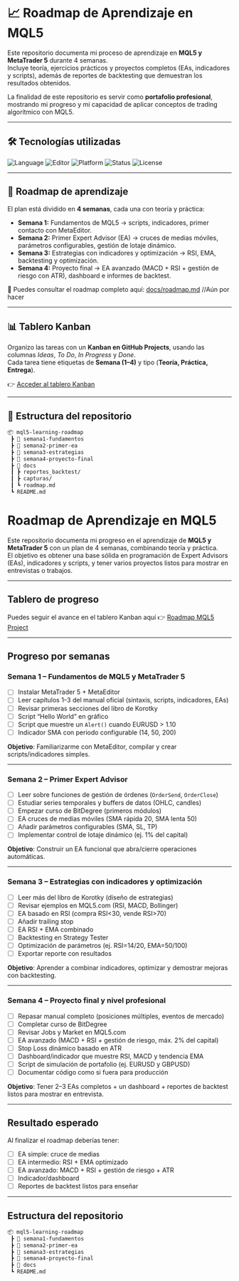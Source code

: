 # 📈 Roadmap de Aprendizaje en MQL5

Este repositorio documenta mi proceso de aprendizaje en **MQL5 y MetaTrader 5** durante 4 semanas.  
Incluye teoría, ejercicios prácticos y proyectos completos (EAs, indicadores y scripts), además de reportes de backtesting que demuestran los resultados obtenidos.  

La finalidad de este repositorio es servir como **portafolio profesional**, mostrando mi progreso y mi capacidad de aplicar conceptos de trading algorítmico con MQL5.

---

## 🛠️ Tecnologías utilizadas
![Language](https://img.shields.io/badge/Language-MQL5-blue)
![Editor](https://img.shields.io/badge/Editor-MetaEditor-orange)
![Platform](https://img.shields.io/badge/Platform-MetaTrader%205-green)
![Status](https://img.shields.io/badge/Status-In%20Progress-yellow)
![License](https://img.shields.io/badge/License-MIT-lightgrey)

---

## 📅 Roadmap de aprendizaje
El plan está dividido en **4 semanas**, cada una con teoría y práctica:

- **Semana 1:** Fundamentos de MQL5 → scripts, indicadores, primer contacto con MetaEditor.  
- **Semana 2:** Primer Expert Advisor (EA) → cruces de medias móviles, parámetros configurables, gestión de lotaje dinámico.  
- **Semana 3:** Estrategias con indicadores y optimización → RSI, EMA, backtesting y optimización.  
- **Semana 4:** Proyecto final → EA avanzado (MACD + RSI + gestión de riesgo con ATR), dashboard e informes de backtest.

📌 Puedes consultar el roadmap completo aquí: [docs/roadmap.md](docs/roadmap.md) //Aún por hacer

---

## 📊 Tablero Kanban
Organizo las tareas con un **Kanban en GitHub Projects**, usando las columnas *Ideas*, *To Do*, *In Progress* y *Done*.  
Cada tarea tiene etiquetas de **Semana (1–4)** y tipo (**Teoría, Práctica, Entrega**).

👉 [Acceder al tablero Kanban](https://github.com/users/firlixkl/projects/2)

---

## 📂 Estructura del repositorio
```bash
📦 mql5-learning-roadmap
 ┣ 📂 semana1-fundamentos
 ┣ 📂 semana2-primer-ea
 ┣ 📂 semana3-estrategias
 ┣ 📂 semana4-proyecto-final
 ┣ 📂 docs
 ┃ ┣ reportes_backtest/
 ┃ ┣ capturas/
 ┃ ┗ roadmap.md
 ┗ README.md
```
















# Roadmap de Aprendizaje en MQL5

Este repositorio documenta mi progreso en el aprendizaje de **MQL5 y MetaTrader 5** con un plan de 4 semanas, combinando teoría y práctica.  
El objetivo es obtener una base sólida en programación de Expert Advisors (EAs), indicadores y scripts, y tener varios proyectos listos para mostrar en entrevistas o trabajos.


---
## Tablero de progreso
Puedes seguir el avance en el tablero Kanban aquí 👉 [Roadmap MQL5 Project](https://github.com/firlixkl/mql5-learning/projects)

---

## Progreso por semanas

### Semana 1 – Fundamentos de MQL5 y MetaTrader 5
- [ ] Instalar MetaTrader 5 + MetaEditor  
- [ ] Leer capítulos 1–3 del manual oficial (sintaxis, scripts, indicadores, EAs)  
- [ ] Revisar primeras secciones del libro de Korotky  
- [ ] Script “Hello World” en gráfico  
- [ ] Script que muestre un `Alert()` cuando EURUSD > 1.10  
- [ ] Indicador SMA con periodo configurable (14, 50, 200)  

**Objetivo**: Familiarizarme con MetaEditor, compilar y crear scripts/indicadores simples.  

---

### Semana 2 – Primer Expert Advisor
- [ ] Leer sobre funciones de gestión de órdenes (`OrderSend`, `OrderClose`)  
- [ ] Estudiar series temporales y buffers de datos (OHLC, candles)  
- [ ] Empezar curso de BitDegree (primeros módulos)  
- [ ] EA cruces de medias móviles (SMA rápida 20, SMA lenta 50)  
- [ ] Añadir parámetros configurables (SMA, SL, TP)  
- [ ] Implementar control de lotaje dinámico (ej. 1% del capital)  

**Objetivo**: Construir un EA funcional que abra/cierre operaciones automáticas.  

---

### Semana 3 – Estrategias con indicadores y optimización
- [ ] Leer más del libro de Korotky (diseño de estrategias)  
- [ ] Revisar ejemplos en MQL5.com (RSI, MACD, Bollinger)  
- [ ] EA basado en RSI (compra RSI<30, vende RSI>70)  
- [ ] Añadir trailing stop  
- [ ] EA RSI + EMA combinado  
- [ ] Backtesting en Strategy Tester  
- [ ] Optimización de parámetros (ej. RSI=14/20, EMA=50/100)  
- [ ] Exportar reporte con resultados  

**Objetivo**: Aprender a combinar indicadores, optimizar y demostrar mejoras con backtesting.  

---

### Semana 4 – Proyecto final y nivel profesional
- [ ] Repasar manual completo (posiciones múltiples, eventos de mercado)  
- [ ] Completar curso de BitDegree  
- [ ] Revisar Jobs y Market en MQL5.com  
- [ ] EA avanzado (MACD + RSI + gestión de riesgo, máx. 2% del capital)  
- [ ] Stop Loss dinámico basado en ATR  
- [ ] Dashboard/indicador que muestre RSI, MACD y tendencia EMA  
- [ ] Script de simulación de portafolio (ej. EURUSD y GBPUSD)  
- [ ] Documentar código como si fuera para producción  

**Objetivo**: Tener 2–3 EAs completos + un dashboard + reportes de backtest listos para mostrar en entrevista.  

---

## Resultado esperado
Al finalizar el roadmap deberías tener:
- [ ] EA simple: cruce de medias  
- [ ] EA intermedio: RSI + EMA optimizado  
- [ ] EA avanzado: MACD + RSI + gestión de riesgo + ATR  
- [ ] Indicador/dashboard  
- [ ] Reportes de backtest listos para enseñar  

---

## Estructura del repositorio
```bash
📦 mql5-learning-roadmap
 ┣ 📂 semana1-fundamentos
 ┣ 📂 semana2-primer-ea
 ┣ 📂 semana3-estrategias
 ┣ 📂 semana4-proyecto-final
 ┣ 📂 docs
 ┗ README.md
